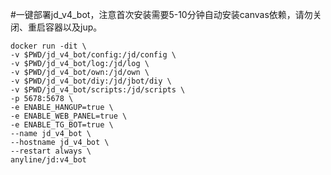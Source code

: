 #一键部署jd_v4_bot，注意首次安装需要5-10分钟自动安装canvas依赖，请勿关闭、重启容器以及jup。

    docker run -dit \
    -v $PWD/jd_v4_bot/config:/jd/config \
    -v $PWD/jd_v4_bot/log:/jd/log \
    -v $PWD/jd_v4_bot/own:/jd/own \
    -v $PWD/jd_v4_bot/diy:/jd/jbot/diy \
    -v $PWD/jd_v4_bot/scripts:/jd/scripts \
    -p 5678:5678 \
    -e ENABLE_HANGUP=true \
    -e ENABLE_WEB_PANEL=true \
    -e ENABLE_TG_BOT=true \
    --name jd_v4_bot \
    --hostname jd_v4_bot \
    --restart always \
    anyline/jd:v4_bot
